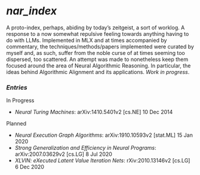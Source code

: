 # *nar_index*

A proto-index, perhaps, abiding by today’s zeitgeist, a sort of worklog. A response to a now somewhat repulsive feeling
towards anything having to do with LLMs. Implemented in MLX and at times accompanied by commentary, the techniques/methods/papers
implemented were curated by myself and, as such, suffer from the noble curse of at times seeming too dispersed, too scattered. An attempt
was made to nonetheless keep them focused around the area of Neural Algorithmic Reasoning. In particular, the ideas behind Algorithmic
Alignment and its applications. *Work in progress*.

### *Entries*
In Progress

- *Neural Turing Machines*: arXiv:1410.5401v2 [cs.NE] 10 Dec 2014

Planned

- *Neural Execution Graph Algorithms*: arXiv:1910.10593v2 [stat.ML] 15 Jan 2020
- *Strong Generalization and Efficiency in Neural Programs*: arXiv:2007.03629v2 [cs.LG] 8 Jul 2020
- *XLVIN: eXecuted Latent Value Iteration Nets*: rXiv:2010.13146v2 [cs.LG] 6 Dec 2020
